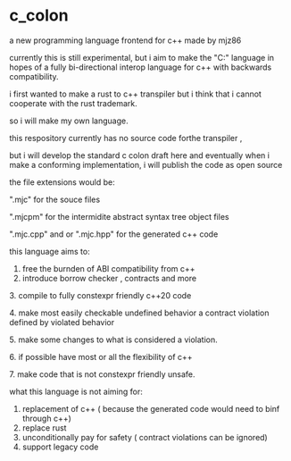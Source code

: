 # c\_colon

a new programming language frontend for c++ made by mjz86





currently this is still experimental, but i aim to make  the "C:" language in hopes of a fully bi-directional interop language for c++ with backwards compatibility.

i first wanted to make a rust to c++ transpiler but i think that i cannot cooperate with the rust trademark.

so i will make my own language. 



this respository currently has no source code forthe transpiler ,

but i will develop the standard c colon draft here and eventually when i make a conforming implementation, i will publish the code as open source 





the file extensions would be:

".mjc" for the souce files

".mjcpm" for the intermidite abstract syntax tree object files

".mjc.cpp" and or ".mjc.hpp" for the generated c++ code







this language aims to:

1. free the burnden of ABI compatibility from c++
2. introduce  borrow checker , contracts and more 

3\. compile to fully constexpr friendly c++20 code

4\. make most easily checkable undefined behavior a contract violation defined by violated behavior 

5\. make some changes to what is considered a violation.

6\. if possible have most or all the flexibility of c++

7\. make code that is not constexpr friendly unsafe.





what this language is not aiming for:

1. replacement of c++ ( because the generated code would need to binf through c++)
2. replace rust 
3. unconditionally pay for safety ( contract violations can be ignored)
4. support legacy code  











